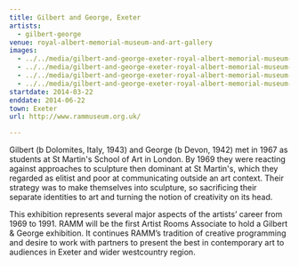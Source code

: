 ```yaml
---
title: Gilbert and George, Exeter
artists:
  - gilbert-george
venue: royal-albert-memorial-museum-and-art-gallery
images:
  - ../../media/gilbert-and-george-exeter-royal-albert-memorial-museum-art-gallery-2014-03-22-0.webp
  - ../../media/gilbert-and-george-exeter-royal-albert-memorial-museum-art-gallery-2014-03-22-1.webp
  - ../../media/gilbert-and-george-exeter-royal-albert-memorial-museum-art-gallery-2014-03-22-2.webp
  - ../../media/gilbert-and-george-exeter-royal-albert-memorial-museum-art-gallery-2014-03-22-3.webp
startdate: 2014-03-22
enddate: 2014-06-22
town: Exeter
url: http://www.rammuseum.org.uk/

---
```


Gilbert (b Dolomites, Italy, 1943) and George (b Devon, 1942) met in 1967 as students at St Martin's School of Art in London. By 1969 they were reacting against approaches to sculpture then dominant at St Martin's, which they regarded as elitist and poor at communicating outside an art context. Their strategy was to make themselves into sculpture, so sacrificing their separate identities to art and turning the notion of creativity on its head.

This exhibition represents several major aspects of the artists’ career from 1969 to 1991. RAMM will be the first Artist Rooms Associate to hold a Gilbert & George exhibition. It continues RAMM’s tradition of creative programming and desire to work with partners to present the best in contemporary art to audiences in Exeter and wider westcountry region.